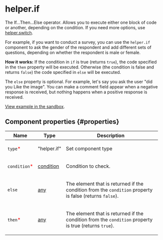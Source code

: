 # helper.if

The If...Then...Else operator. Allows you to execute either one block of code or another, depending on the condition. If you need more options, use [helper.switch](helper.switch.md).

For example, if you want to conduct a survey, you can use the `helper.if` component to ask the gender of the respondent and add different sets of questions, depending on whether the respondent is male or female.

**How it works:**
If the condition in `if` is true (returns `true`), the code specified in the `then` property will be executed. Otherwise (the condition is false and returns `false`) the code specified in `else` will be executed.

The `else` property is optional. For example, let's say you ask the user "did you Like the image". You can make a comment field appear when a negative response is received, but nothing happens when a positive response is received.

[View example in the sandbox](https://clck.ru/asSdk).

## Component properties {#properties}

| Name                                          | Type                                                                                   | Description                                                                                                    |
| --------------------------------------------- | -------------------------------------------------------------------------------------- | -------------------------------------------------------------------------------------------------------------- |
| `type`<span style="color: red">\*</span>      | "helper.if"                                                                            | <p>Set component type</p>                                                                                      |
| `condition`<span style="color: red">\*</span> | <a class="xref popup-link" href="../concepts/types.dita#types/condition">condition</a> | <p>Condition to check.</p>                                                                                     |
| `else`                                        | <a class="xref popup-link" href="../concepts/types.dita#types/any">any</a>             | <p>The element that is returned if the condition from the `condition` property is false (returns `false`).</p> |
| `then`<span style="color: red">\*</span>      | <a class="xref popup-link" href="../concepts/types.dita#types/any">any</a>             | <p>The element that is returned if the condition from the `condition` property is true (returns `true`).</p>   |

